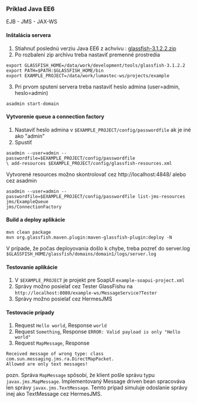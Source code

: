 ### Príklad Java EE6
EJB - JMS - JAX-WS

#### Inštalácia servera
1. Stiahnuť poslednú verziu Java EE6 z achvívu : [glassfish-3.1.2.2.zip](http://download.java.net/glassfish/3.1.2.2/release/glassfish-3.1.2.2.zip)
2. Po rozbalení zip archívu treba nastaviť premenné prostredia
```
export GLASSFISH_HOME=/data/work/development/tools/glassfish-3.1.2.2
export PATH=$PATH:$GLASSFISH_HOME/bin
export EXAMPLE_PROJECT=/data/work/lumastec-ws/projects/example
```

3. Pri prvom sputení servera treba nastaviť heslo admina (user=admin, heslo=admin)
```
asadmin start-domain
```

#### Vytvorenie queue a connection factory
1. Nastaviť heslo admina v `$EXAMPLE_PROJECT/config/passwordfile` ak je iné ako "admin"
2. Spustiť 
```
asadmin --user=admin --passwordfile=$EXAMPLE_PROJECT/config/passwordfile
\ add-resources $EXAMPLE_PROJECT/config/glassfish-resources.xml
```

Vytvorené resources možno skontrolovať cez http://localhost:4848/ alebo cez asadmin
```
asadmin --user=admin --passwordfile=$EXAMPLE_PROJECT/config/passwordfile list-jms-resources
jms/ExampleQueue
jms/ConnectionFactory
```

#### Build a deploy aplikácie
```
mvn clean package
mvn org.glassfish.maven.plugin:maven-glassfish-plugin:deploy -N
```

V prípade, že počas deployovania došlo k chybe, treba pozreť do server.log
`$GLASSFISH_HOME/glassfish/domains/domain1/logs/server.log`

#### Testovanie aplikácie
1. V `$EXAMPLE_PROJECT` je projekt pre SoapUI `example-soapui-project.xml`
2. Správy možno posielať cez Tester GlassFishu na `http://localhost:8080/example-ws/MessageService?Tester`
3. Správy možno posielať cez HermesJMS

#### Testovacie prípady
1. Request `Hello world`, Response `world`
2. Request `Something`, Response `ERROR: Valid payload is only "Hello world"`
3. Request `MapMessage`, Response 
```
Received message of wrong type: class com.sun.messaging.jms.ra.DirectMapPacket.
Allowed are only text messages!
```

pozn. Správa `MapMessage` spôsobí, že klient pošle správu typu `javax.jms.MapMessage`.
Implementovaný Message driven bean spracováva len správy `javax.jms.TextMessage`.
Temto prípad simuluje odoslanie správy inej ako TextMessage cez HermesJMS.

